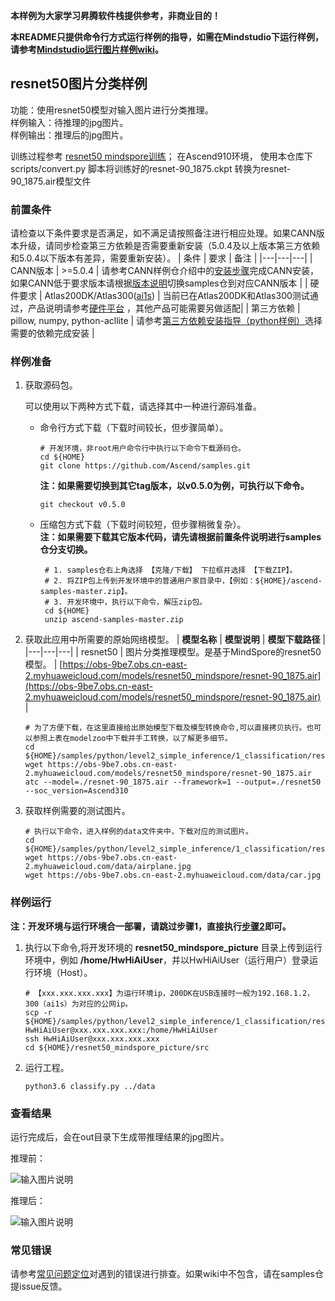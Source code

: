 **本样例为大家学习昇腾软件栈提供参考，非商业目的！**

**本README只提供命令行方式运行样例的指导，如需在Mindstudio下运行样例，请参考[Mindstudio运行图片样例wiki](https://github.com/Ascend/samples/wikis/Mindstudio%E8%BF%90%E8%A1%8C%E5%9B%BE%E7%89%87%E6%A0%B7%E4%BE%8B?sort_id=3164874)。**

## resnet50图片分类样例
功能：使用resnet50模型对输入图片进行分类推理。    
样例输入：待推理的jpg图片。    
样例输出：推理后的jpg图片。

训练过程参考 [resnet50 mindspore训练](https://gitee.com/mindspore/models/tree/master/official/cv/resnet)； 在Ascend910环境， 使用本仓库下scripts/convert.py 脚本将训练好的resnet-90_1875.ckpt 转换为resnet-90_1875.air模型文件

### 前置条件
请检查以下条件要求是否满足，如不满足请按照备注进行相应处理。如果CANN版本升级，请同步检查第三方依赖是否需要重新安装（5.0.4及以上版本第三方依赖和5.0.4以下版本有差异，需要重新安装）。
| 条件 | 要求 | 备注 |
|---|---|---|
| CANN版本 | >=5.0.4 | 请参考CANN样例仓介绍中的[安装步骤](https://github.com/Ascend/samples#%E5%AE%89%E8%A3%85)完成CANN安装，如果CANN低于要求版本请根据[版本说明](https://github.com/Ascend/samples/blob/master/README_CN.md#%E7%89%88%E6%9C%AC%E8%AF%B4%E6%98%8E)切换samples仓到对应CANN版本 |
| 硬件要求 | Atlas200DK/Atlas300([ai1s](https://support.huaweicloud.com/productdesc-ecs/ecs_01_0047.html#ecs_01_0047__section78423209366))  | 当前已在Atlas200DK和Atlas300测试通过，产品说明请参考[硬件平台](https://ascend.huawei.com/zh/#/hardware/product) ，其他产品可能需要另做适配|
| 第三方依赖 | pillow, numpy, python-acllite | 请参考[第三方依赖安装指导（python样例）](../../../environment)选择需要的依赖完成安装 |

### 样例准备

1. 获取源码包。

   可以使用以下两种方式下载，请选择其中一种进行源码准备。   
    - 命令行方式下载（下载时间较长，但步骤简单）。
       ```    
       # 开发环境，非root用户命令行中执行以下命令下载源码仓。    
       cd ${HOME}     
       git clone https://github.com/Ascend/samples.git
       ```
       **注：如果需要切换到其它tag版本，以v0.5.0为例，可执行以下命令。**
       ```
       git checkout v0.5.0
       ```   
    - 压缩包方式下载（下载时间较短，但步骤稍微复杂）。   
       **注：如果需要下载其它版本代码，请先请根据前置条件说明进行samples仓分支切换。**   
       ``` 
        # 1. samples仓右上角选择 【克隆/下载】 下拉框并选择 【下载ZIP】。    
        # 2. 将ZIP包上传到开发环境中的普通用户家目录中，【例如：${HOME}/ascend-samples-master.zip】。     
        # 3. 开发环境中，执行以下命令，解压zip包。     
        cd ${HOME}    
        unzip ascend-samples-master.zip
        ```

2. 获取此应用中所需要的原始网络模型。
    |  **模型名称**  |  **模型说明**  |  **模型下载路径**  |
    |---|---|---|
    |  resnet50 | 图片分类推理模型。是基于MindSpore的resnet50模型。  |  [https://obs-9be7.obs.cn-east-2.myhuaweicloud.com/models/resnet50_mindspore/resnet-90_1875.air](https://obs-9be7.obs.cn-east-2.myhuaweicloud.com/models/resnet50_mindspore/resnet-90_1875.air) |
    ```
    # 为了方便下载，在这里直接给出原始模型下载及模型转换命令,可以直接拷贝执行。也可以参照上表在modelzoo中下载并手工转换，以了解更多细节。     
    cd ${HOME}/samples/python/level2_simple_inference/1_classification/resnet50_mindspore_picture/model    
    wget https://obs-9be7.obs.cn-east-2.myhuaweicloud.com/models/resnet50_mindspore/resnet-90_1875.air     
    atc --model=./resnet-90_1875.air --framework=1 --output=./resnet50 --soc_version=Ascend310
    ```

3. 获取样例需要的测试图片。
    ```
    # 执行以下命令，进入样例的data文件夹中，下载对应的测试图片。
    cd ${HOME}/samples/python/level2_simple_inference/1_classification/resnet50_mindspore_picture/data
    wget https://obs-9be7.obs.cn-east-2.myhuaweicloud.com/data/airplane.jpg
    wget https://obs-9be7.obs.cn-east-2.myhuaweicloud.com/data/car.jpg
    ```
### 样例运行

**注：开发环境与运行环境合一部署，请跳过步骤1，直接执行[步骤2](#step_2)即可。**   

1. 执行以下命令,将开发环境的 **resnet50_mindspore_picture** 目录上传到运行环境中，例如 **/home/HwHiAiUser**，并以HwHiAiUser（运行用户）登录运行环境（Host）。
    ```
    # 【xxx.xxx.xxx.xxx】为运行环境ip，200DK在USB连接时一般为192.168.1.2，300（ai1s）为对应的公网ip。
    scp -r ${HOME}/samples/python/level2_simple_inference/1_classification/resnet50_mindspore_picture HwHiAiUser@xxx.xxx.xxx.xxx:/home/HwHiAiUser
    ssh HwHiAiUser@xxx.xxx.xxx.xxx
    cd ${HOME}/resnet50_mindspore_picture/src
    ```

2. <a name="step_2"></a>运行工程。
    ```
    python3.6 classify.py ../data
    ```    
### 查看结果

运行完成后，会在out目录下生成带推理结果的jpg图片。

推理前：

![输入图片说明](https://images.gitee.com/uploads/images/2021/1110/111722_baac8fc1_8083019.jpeg "airplane.jpg")

推理后：

![输入图片说明](https://images.gitee.com/uploads/images/2021/1110/111735_296aa004_8083019.jpeg "airplane_verify.jpg")

### 常见错误
请参考[常见问题定位](https://github.com/Ascend/samples/wikis/%E5%B8%B8%E8%A7%81%E9%97%AE%E9%A2%98%E5%AE%9A%E4%BD%8D/%E4%BB%8B%E7%BB%8D)对遇到的错误进行排查。如果wiki中不包含，请在samples仓提issue反馈。